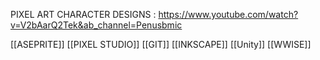 PIXEL ART CHARACTER DESIGNS : https://www.youtube.com/watch?v=V2bAarQ2Tek&ab_channel=Penusbmic

[[ASEPRITE]]
[[PIXEL STUDIO]]
[[GIT]]
[[INKSCAPE]]
[[Unity]]
[[WWISE]]
